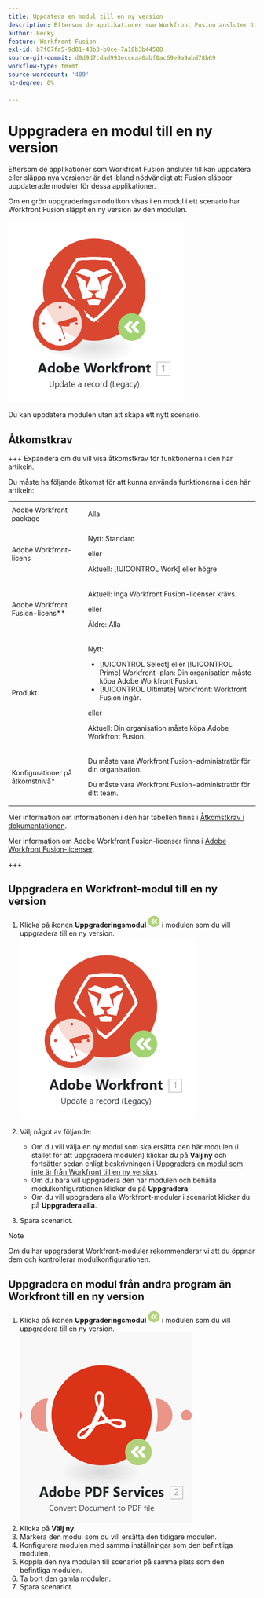 ```yaml
---
title: Uppdatera en modul till en ny version
description: Eftersom de applikationer som Workfront Fusion ansluter till kan uppdatera eller släppa nya versioner är det ibland nödvändigt att Fusion släpper uppdaterade moduler för dessa applikationer.
author: Becky
feature: Workfront Fusion
exl-id: b7f07fa5-9d81-48b3-b0ce-7a18b3b44508
source-git-commit: d0d9d7cdad993ecceaa0abf0ac69e9a9abd78b69
workflow-type: tm+mt
source-wordcount: '409'
ht-degree: 0%

---
```


# Uppgradera en modul till en ny version

Eftersom de applikationer som Workfront Fusion ansluter till kan uppdatera eller släppa nya versioner är det ibland nödvändigt att Fusion släpper uppdaterade moduler för dessa applikationer.

Om en grön uppgraderingsmodulikon visas i en modul i ett scenario har Workfront Fusion släppt en ny version av den modulen.

![Ikon för uppdatering](assets/update-indicator-workfront.png)

Du kan uppdatera modulen utan att skapa ett nytt scenario.

## Åtkomstkrav

+++ Expandera om du vill visa åtkomstkrav för funktionerna i den här artikeln.

Du måste ha följande åtkomst för att kunna använda funktionerna i den här artikeln:

<table style="table-layout:auto">
 <col> 
 <col> 
 <tbody> 
  <tr> 
   <td role="rowheader">Adobe Workfront package</td> 
   <td> <p>Alla</p> </td> 
  </tr> 
  <tr data-mc-conditions=""> 
   <td role="rowheader">Adobe Workfront-licens</td> 
   <td> <p>Nytt: Standard</p><p>eller</p><p>Aktuell: [!UICONTROL Work] eller högre</p> </td> 
  </tr> 
  <tr> 
   <td role="rowheader">Adobe Workfront Fusion-licens**</td> 
   <td>
   <p>Aktuell: Inga Workfront Fusion-licenser krävs.</p>
   <p>eller</p>
   <p>Äldre: Alla </p>
   </td> 
  </tr> 
  <tr> 
   <td role="rowheader">Produkt</td> 
   <td>
   <p>Nytt:</p> <ul><li>[!UICONTROL Select] eller [!UICONTROL Prime] Workfront-plan: Din organisation måste köpa Adobe Workfront Fusion.</li><li>[!UICONTROL Ultimate] Workfront: Workfront Fusion ingår.</li></ul>
   <p>eller</p>
   <p>Aktuell: Din organisation måste köpa Adobe Workfront Fusion.</p>
   </td> 
  </tr>
  <tr data-mc-conditions=""> 
   <td role="rowheader">Konfigurationer på åtkomstnivå*</td> 
   <td> 
     <p>Du måste vara Workfront Fusion-administratör för din organisation.</p>
     <p>Du måste vara Workfront Fusion-administratör för ditt team.</p>
   </td> 
  </tr> 
   </td> 
  </tr> 
 </tbody> 
</table>

Mer information om informationen i den här tabellen finns i [Åtkomstkrav i dokumentationen](/help/workfront-fusion/references/licenses-and-roles/access-level-requirements-in-documentation.md).

Mer information om Adobe Workfront Fusion-licenser finns i [Adobe Workfront Fusion-licenser](/help/workfront-fusion/set-up-and-manage-workfront-fusion/licensing-operations-overview/license-automation-vs-integration.md).

+++

## Uppgradera en Workfront-modul till en ny version

1. Klicka på ikonen **Uppgraderingsmodul** ![Uppgraderingsikon](assets/upgrade-icon.png) i modulen som du vill uppgradera till en ny version.
   ![Ikon för uppdatering](assets/update-indicator-workfront.png)
1. Välj något av följande:

   * Om du vill välja en ny modul som ska ersätta den här modulen (i stället för att uppgradera modulen) klickar du på **Välj ny** och fortsätter sedan enligt beskrivningen i [Uppgradera en modul som inte är från Workfront till en ny version](#upgrade-a-non-workfront-module-to-a-new-version).
   * Om du bara vill uppgradera den här modulen och behålla modulkonfigurationen klickar du på **Uppgradera**.
   * Om du vill uppgradera alla Workfront-moduler i scenariot klickar du på **Uppgradera alla**.

1. Spara scenariot.

>[!NOTE]
>
>Om du har uppgraderat Workfront-moduler rekommenderar vi att du öppnar dem och kontrollerar modulkonfigurationen.

## Uppgradera en modul från andra program än Workfront till en ny version

1. Klicka på ikonen **Uppgraderingsmodul** ![Uppgraderingsikon](assets/upgrade-icon.png) i modulen som du vill uppgradera till en ny version.
   ![Ikon för uppdatering](assets/update-indicator.png)
1. Klicka på **Välj ny**.
1. Markera den modul som du vill ersätta den tidigare modulen.
1. Konfigurera modulen med samma inställningar som den befintliga modulen.
1. Koppla den nya modulen till scenariot på samma plats som den befintliga modulen.
1. Ta bort den gamla modulen.
1. Spara scenariot.
